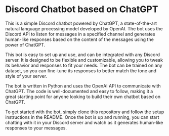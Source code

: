 # Discord Chatbot based on ChatGPT
This is a simple Discord chatbot powered by ChatGPT, a state-of-the-art natural language processing model developed by OpenAI. The bot uses the Discord API to listen for messages in a specified channel and generates human-like responses based on the content of the messages using the power of ChatGPT.

This bot is easy to set up and use, and can be integrated with any Discord server. It is designed to be flexible and customizable, allowing you to tweak its behavior and responses to fit your needs. The bot can be trained on any dataset, so you can fine-tune its responses to better match the tone and style of your server.

The bot is written in Python and uses the OpenAI API to communicate with ChatGPT. The code is well-documented and easy to follow, making it a great starting point for anyone looking to build their own chatbot based on ChatGPT.

To get started with the bot, simply clone this repository and follow the setup instructions in the README. Once the bot is up and running, you can start chatting with it in your Discord server and watch as it generates human-like responses to your messages.
